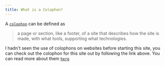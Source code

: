 ```yaml
---
title: What is a Colophon?
---
```


A [`colophon`](/colophon) can be defined as

> a page or section, like a footer, of a site that describes how the site is made, with what tools, supporting what technologies.

I hadn't seen the use of colophons on websites before starting this site, you can check out the colophon for this site out by following the link above. You can read more about them [`here`](https://indieweb.org/colophon#:~:text=A%20colophon%20is%20a%20page,what%20tools%2C%20supporting%20what%20technologies.)

